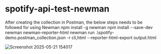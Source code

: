 # spotify-api-test-newman

After creating the collection in Postman, the below steps needs to be followed for using Newman
npm install -g newman
npm install --save-dev newman newman-reporter-html
newman run .\spotify-demo.postman_collection.json -r cli,html --reporter-html-export output.html


![Screenshot 2025-05-21 154017](https://github.com/user-attachments/assets/0e9d82e7-36ab-4ed5-9196-ad2df06cf054)